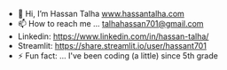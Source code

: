 - 👋 Hi, I’m Hassan Talha www.hassantalha.com
- 📫 How to reach me ... talhahassan701@gmail.com
- Linkedin: https://www.linkedin.com/in/hassan-talha/
- Streamlit: https://share.streamlit.io/user/hassant701 
- ⚡ Fun fact: ... I've been coding (a little) since 5th grade

<!---
HassanT701/HassanT701 is a ✨ special ✨ repository because its `README.md` (this file) appears on your GitHub profile.
You can click the Preview link to take a look at your changes.
--->
